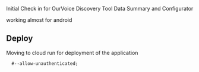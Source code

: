 Initial Check in for OurVoice Discovery Tool Data Summary and Configurator


working almost for android

## Deploy
Moving to cloud run for deployment of the application


      #--allow-unauthenticated;
